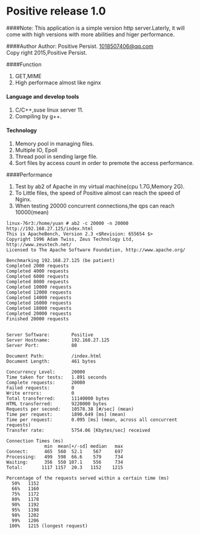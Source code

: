 Positive release 1.0
==
####Note: 
This application is a simple version http server.Laterly, it will come with high versions with more abilities and higer performance.

####Author
Author: Positive Persist. 1018507406@qq.com<br>
Copy right 2015,Positive Persist.<br>

####Function
1. GET,MIME<br/>
2. High performace almost like nginx<br>

#### Language and develop tools
1. C/C++,suse linux server 11.<br/>
2. Compiling by g++.<br>

#### Technology
1. Memory pool in managing files.<br/>
2. Multiple IO, Epoll<br/>
3. Thread pool in sending large file.<br/>
4. Sort files by access count in order to premote the access performance.

####Performance
1. Test by ab2 of Apache in my virtual machine(cpu 1.7G,Memory 2G). <br>
2. To Little files, the speed of Positive almost can reach the speed of Nginx. <br>
3. When testing 20000 concurrent connections,the qps can reach 10000(mean)

```
linux-76r3:/home/yuan # ab2 -c 20000 -n 20000 http://192.168.27.125/index.html
This is ApacheBench, Version 2.3 <$Revision: 655654 $>
Copyright 1996 Adam Twiss, Zeus Technology Ltd, http://www.zeustech.net/
Licensed to The Apache Software Foundation, http://www.apache.org/

Benchmarking 192.168.27.125 (be patient)
Completed 2000 requests
Completed 4000 requests
Completed 6000 requests
Completed 8000 requests
Completed 10000 requests
Completed 12000 requests
Completed 14000 requests
Completed 16000 requests
Completed 18000 requests
Completed 20000 requests
Finished 20000 requests


Server Software:        Positive
Server Hostname:        192.168.27.125
Server Port:            80

Document Path:          /index.html
Document Length:        461 bytes

Concurrency Level:      20000
Time taken for tests:   1.891 seconds
Complete requests:      20000
Failed requests:        0
Write errors:           0
Total transferred:      11140000 bytes
HTML transferred:       9220000 bytes
Requests per second:    10578.38 [#/sec] (mean)
Time per request:       1890.649 [ms] (mean)
Time per request:       0.095 [ms] (mean, across all concurrent requests)
Transfer rate:          5754.06 [Kbytes/sec] received

Connection Times (ms)
              min  mean[+/-sd] median   max
Connect:      465  560  52.1    567     697
Processing:   499  598  66.6    579     734
Waiting:      356  550 107.1    556     734
Total:       1117 1157  20.3   1152    1215

Percentage of the requests served within a certain time (ms)
  50%   1152
  66%   1160
  75%   1172
  80%   1178
  90%   1192
  95%   1198
  98%   1202
  99%   1206
 100%   1215 (longest request)
```


